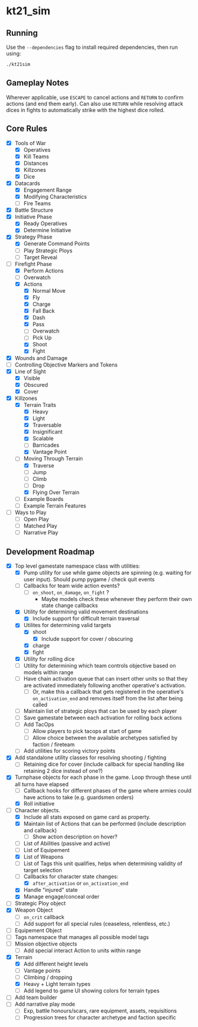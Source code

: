 # kt21_sim

## Running

Use the `--dependencies` flag to install required dependencies, then run using:

```sh
./kt21sim
```

## Gameplay Notes

Wherever applicable, use `ESCAPE` to cancel actions and `RETURN` to confirm actions (and end them early).
Can also use `RETURN` while resolving attack dices in fights to automatically strike with the highest dice rolled.

## Core Rules

- [x] Tools of War
    - [x] Operatives
    - [x] Kill Teams
    - [x] Distances
    - [x] Killzones
    - [x] Dice
- [x] Datacards
    - [x] Engagement Range
    - [x] Modifying Characteristics
    - [ ] Fire Teams
- [x] Battle Structure
- [x] Initiative Phase
    - [x] Ready Operatives
    - [x] Determine Initiative
- [x] Strategy Phase
    - [x] Generate Command Points
    - [ ] Play Strategic Ploys
    - [ ] Target Reveal
- [ ] Firefight Phase
    - [x] Perform Actions
    - [ ] Overwatch
    - [x] Actions
        - [x] Normal Move
        - [x] Fly
        - [x] Charge
        - [x] Fall Back
        - [x] Dash
        - [x] Pass
        - [ ] Overwatch
        - [ ] Pick Up
        - [x] Shoot
        - [x] Fight
- [x] Wounds and Damage
- [ ] Controlling Objective Markers and Tokens
- [x] Line of Sight
    - [x] Visible
    - [x] Obscured
    - [x] Cover
- [x] Killzones
    - [x] Terrain Traits
        - [x] Heavy
        - [x] Light
        - [x] Traversable
        - [x] Insignificant
        - [x] Scalable
        - [ ] Barricades
        - [x] Vantage Point
    - [ ] Moving Through Terrain
        - [x] Traverse
        - [ ] Jump
        - [ ] Climb
        - [ ] Drop
        - [x] Flying Over Terrain
    - [ ] Example Boards
    - [ ] Example Terrain Features
- [ ] Ways to Play
    - [ ] Open Play
    - [ ] Matched Play
    - [ ] Narrative Play

## Development Roadmap

- [x] Top level gamestate namespace class with utilities:
    - [x] Pump utility for use while game objects are spinning (e.g. waiting for user input). Should pump pygame / check quit events
    - [ ] Callbacks for team wide action events?
        - [ ] `on_shoot`, `on_damage`, `on_fight` ?
            - Maybe models check these whenever they perform their own state change callbacks
    - [x] Utility for determining valid movement destinations
        - [x] Include support for difficult terrain traversal
    - [x] Utilites for determining valid targets
        - [x] shoot
            - [x] Include support for cover / obscuring
        - [x] charge
        - [x] fight
    - [x] Utility for rolling dice
    - [ ] Utility for determining which team controls objective based on models within range
    - [ ] Have chain activation queue that can insert other units so that they are activated immediately following another operative's activation.
        - [ ] Or, make this a callback that gets registered in the operative's `on_activation_end` and removes itself from the list after being called
    - [ ] Maintain list of strategic ploys that can be used by each player
    - [ ] Save gamestate between each activation for rolling back actions
    - [ ] Add TacOps
        - [ ] Allow players to pick tacops at start of game
        - [ ] Allow choice between the available archetypes satisfied by faction / fireteam
    - [ ] Add utilities for scoring victory points
- [x] Add standalone utility classes for resolving shooting / fighting
    - [ ] Retaining dice for cover (include callback for special handling like retaining 2 dice instead of one?)
- [x] Turnphase objects for each phase in the game. Loop through these until all turns have elapsed
    - [ ] Callback hooks for different phases of the game where armies could have actions to take (e.g. guardsmen orders)
    - [x] Roll initiative
- [ ] Character objects.
    - [x] Include all stats exposed on game card as property.
    - [x] Maintain list of Actions that can be performed (include description and callback)
        - [ ] Show action description on hover?
    - [ ] List of Abilities (passive and active)
    - [ ] List of Equipement
    - [x] List of Weapons
    - [ ] List of Tags this unit qualifies, helps when determining validity of target selection
    - [ ] Callbacks for character state changes:
        - [x] `after_activation` or `on_activation_end`
    - [x] Handle "injured" state
    - [x] Manage engage/conceal order
- [ ] Strategic Ploy object
- [x] Weapon Object
    - [ ] `on_crit` callback
    - [ ] Add support for all special rules (ceaseless, relentless, etc.)
- [ ] Equipement Object
- [ ] Tags namespace that manages all possible model tags
- [ ] Mission objective objects
    - [ ] Add special interact Action to units within range
- [x] Terrain
    - [x] Add different height levels
    - [ ] Vantage points
    - [ ] Climbing / dropping
    - [x] Heavy + Light terrain types
    - [ ] Add legend to game UI showing colors for terrain types
- [ ] Add team builder
- [ ] Add narrative play mode
    - [ ] Exp, battle honours/scars, rare equipment, assets, requisitions
    - [ ] Progression trees for character archetype and faction specific
